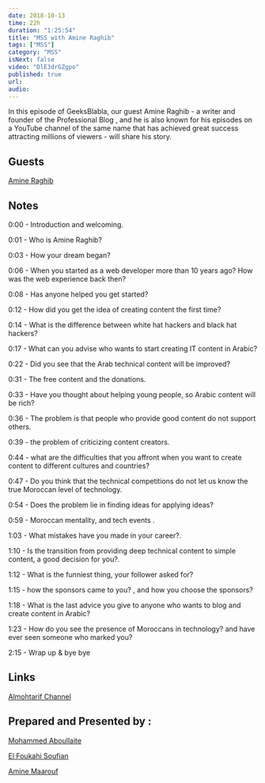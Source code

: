 ```yaml
---
date: 2018-10-13
time: 22h
duration: "1:25:54"
title: "MSS with Amine Raghib"
tags: ["MSS"]
category: "MSS"
isNext: false
video: "DlE3drGZgpo"
published: true
url:
audio:
---
```


In this episode of GeeksBlabla, our guest Amine Raghib - a writer and founder of the Professional Blog , and he is also known for his episodes on a YouTube channel of the same name that has achieved great success attracting millions of viewers - will share his story.

## Guests

[Amine Raghib](https://www.facebook.com/raghiblog/)

## Notes

0:00 - Introduction and welcoming.

0:01 - Who is Amine Raghib?

0:03 - How your dream began?

0:06 - When you started as a web developer more than 10 years ago? How was the web experience back then?

0:08 - Has anyone helped you get started?

0:12 - How did you get the idea of ​​creating content the first time?

0:14 - What is the difference between white hat hackers and black hat hackers?

0:17 - What can you advise who wants to start creating IT content in Arabic?

0:22 - Did you see that the Arab technical content will be improved?

0:31 - The free content and the donations.

0:33 - Have you thought about helping young people, so Arabic content will be rich?

0:36 - The problem is that people who provide good content do not support others.

0:39 - the problem of criticizing content creators.

0:44 - what are the difficulties that you affront when you want to create content to different cultures and countries?

0:47 - Do you think that the technical competitions do not let us know the true Moroccan level of technology.

0:54 - Does the problem lie in finding ideas for applying ideas?

0:59 - Moroccan mentality, and tech events .

1:03 - What mistakes have you made in your career?.

1:10 - Is the transition from providing deep technical content to simple content, a good decision for you?.

1:12 - What is the funniest thing, your follower asked for?

1:15 - how the sponsors came to you? , and how you choose the sponsors?

1:18 - What is the last advice you give to anyone who wants to blog and create content in Arabic?

1:23 - How do you see the presence of Moroccans in technology? and have ever seen someone who marked you?

2:15 - Wrap up & bye bye

## Links

[Almohtarif Channel](https://www.youtube.com/channel/UCO58fldVogtwlz7c2PTeWrg)

## Prepared and Presented by :

[Mohammed Aboullaite](https://twitter.com/laytoun)

[El Foukahi Soufian](https://twitter.com/souffanda/)

[Amine Maarouf](https://web.facebook.com/amiiiinema)
